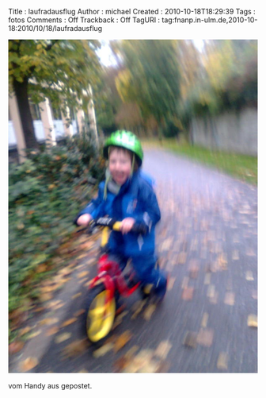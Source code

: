 Title     : laufradausflug
Author    : michael
Created   : 2010-10-18T18:29:39
Tags      : fotos
Comments  : Off
Trackback : Off
TagURI    : tag:fnanp.in-ulm.de,2010-10-18:2010/10/18/laufradausflug

![laufradausflug](Image0147.jpg)

vom Handy aus gepostet.
